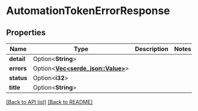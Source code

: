 # AutomationTokenErrorResponse

## Properties

Name | Type | Description | Notes
------------ | ------------- | ------------- | -------------
**detail** | Option<**String**> |  | 
**errors** | Option<[**Vec&lt;serde_json::Value&gt;**](SerdeJsonValue.md)> |  | 
**status** | Option<**i32**> |  | 
**title** | Option<**String**> |  | 

[[Back to API list]](../README.md#documentation-for-api-endpoints) [[Back to README]](../README.md)


